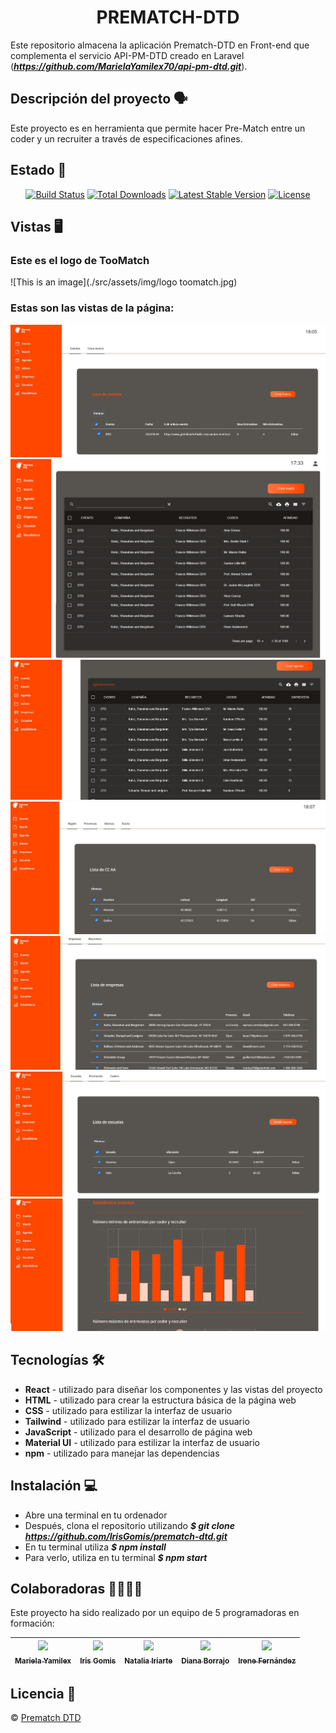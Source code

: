 <h1 align="center"> PREMATCH-DTD</h1> 

Este repositorio almacena la aplicación Prematch-DTD en Front-end que complementa el servicio API-PM-DTD creado en Laravel (***https://github.com/MarielaYamilex70/api-pm-dtd.git***).

## Descripción del proyecto :speaking_head:
Este proyecto es en herramienta que permite hacer Pre-Match entre un coder y un recruiter a través de especificaciones afines.

## Estado :page_facing_up:
<p align="center">
<a href="https://github.com/laravel/framework/actions"><img src="https://github.com/laravel/framework/workflows/tests/badge.svg" alt="Build Status"></a>
<a href="https://packagist.org/packages/laravel/framework"><img src="https://img.shields.io/packagist/dt/laravel/framework" alt="Total Downloads"></a>
<a href="https://packagist.org/packages/laravel/framework"><img src="https://img.shields.io/packagist/v/laravel/framework" alt="Latest Stable Version"></a>
<a href="https://packagist.org/packages/laravel/framework"><img src="https://img.shields.io/packagist/l/laravel/framework" alt="License"></a>
</p>

## Vistas :desktop_computer:
### Este es el logo de TooMatch
![This is an image](./src/assets/img/logo toomatch.jpg)

### Estas son las vistas de la página:
![This is an image](./src/assets/img/vista1.jpg)
![This is an image](./src/assets/img/vista1.5.png)
![This is an image](./src/assets/img/vista2.jpg)
![This is an image](./src/assets/img/vista3.jpg)
![This is an image](./src/assets/img/vista4.jpg)
![This is an image](./src/assets/img/vista5.jpg)
![This is an image](./src/assets/img/vista6.jpg)

## Tecnologías :hammer_and_wrench:
* **React** - utilizado para diseñar los componentes y las vistas del proyecto
* **HTML** - utilizado para crear la estructura básica de la página web
* **CSS** - utilizado para estilizar la interfaz de usuario
* **Tailwind** - utilizado para estilizar la interfaz de usuario
* **JavaScript** - utilizado para el desarrollo de página web
* **Material UI** - utilizado para estilizar la interfaz de usuario
* **npm** - utilizado para manejar las dependencias

## Instalación :computer:
* Abre una terminal en tu ordenador
* Después, clona el repositorio utilizando ***$ git clone https://github.com/IrisGomis/prematch-dtd.git***
* En tu terminal utiliza ***$ npm install***
* Para verlo, utiliza en tu terminal ***$ npm start***

## Colaboradoras :family_woman_woman_girl_girl:
Este proyecto ha sido realizado por un equipo de 5 programadoras en formación:

| [<img src="https://avatars.githubusercontent.com/u/117082608?v=4" width=115><br><sub>Mariela Yamilex </sub>](https://github.com/MarielaYamilex70) |  [<img src="https://avatars.githubusercontent.com/u/117083641?v=4" width=115><br><sub>Iris Gomis </sub>](https://github.com/IrisGomis) |  [<img src="https://avatars.githubusercontent.com/u/117080419?v=4" width=115><br><sub>Natalia Iriarte</sub>](https://github.com/Natalia-irlo) | [<img src="https://avatars.githubusercontent.com/u/90630004?v=4" width=115><br><sub>Diana Borrajo</sub>](https://github.com/Dianab177) | [<img src="https://avatars.githubusercontent.com/u/117688044?v=4" width=115><br><sub>Irene Fernández</sub>](https://github.com/irenefl) |
| :---: | :---: | :---: | :---: | :---: |

## Licencia :closed_lock_with_key:
© [Prematch DTD]()
